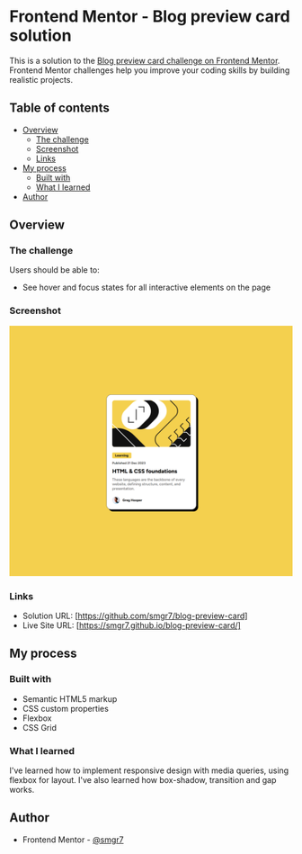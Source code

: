 # Frontend Mentor - Blog preview card solution

This is a solution to the [Blog preview card challenge on Frontend Mentor](https://www.frontendmentor.io/challenges/blog-preview-card-ckPaj01IcS). Frontend Mentor challenges help you improve your coding skills by building realistic projects.

## Table of contents

- [Overview](#overview)
  - [The challenge](#the-challenge)
  - [Screenshot](#screenshot)
  - [Links](#links)
- [My process](#my-process)
  - [Built with](#built-with)
  - [What I learned](#what-i-learned)
- [Author](#author)

## Overview

### The challenge

Users should be able to:

- See hover and focus states for all interactive elements on the page

### Screenshot

![](./preview.png)

### Links

- Solution URL: [https://github.com/smgr7/blog-preview-card]
- Live Site URL: [https://smgr7.github.io/blog-preview-card/]

## My process

### Built with

- Semantic HTML5 markup
- CSS custom properties
- Flexbox
- CSS Grid

### What I learned

I've learned how to implement responsive design with media queries, using flexbox for layout. I've also learned how box-shadow, transition and gap works.

## Author

- Frontend Mentor - [@smgr7](https://www.frontendmentor.io/profile/smgr7)
